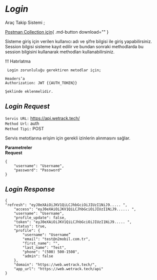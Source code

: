 # <strong>_Login_</strong>

Araç Takip Sistemi ;

[Postman Collection için](../../postman/n2mobil.postman_collection.json){ .md-button download="" }

Sisteme giriş için verilen kullanıcı adı ve şifre bilgisi ile giriş yapabilirsiniz.
Session bilgisi sisteme kayıt edilir ve bundan sonraki methodlarda bu session bilgisini kullanarak methodları kullanabilirsiniz.

!!! Hatırlatma

     Login zorunluluğu gerektiren metodlar için;

    Headers’a
    Authorization: JWT {{AUTH_TOKEN}}

    Şeklinde eklenmelidir.

## _Login Request_

`Servis URL:` https://api.wetrack.tech/<br>
`Method Url:` <bold>auth</bold> <br>
`Method Tipi:` <bold>POST</bold>

Servis metotlarına erişim için gerekli izinlerin alınmasını sağlar.

<strong>Parametreler</strong><br>
<strong>Request</strong>

```
{
    "username": "Username",
    "password": "Password"
}
```

## _Login Response_

```
{
"refresh": "eyJ0eXAiOiJKV1QiLCJhbGciOiJIUzI1NiJ9..... ",
    "access": "eyJ0eXAiOiJKV1QiLCJhbGciOiJIUzI1NiJ9...... ",
    "username": "Username",
    "profile_update": false,
    "token": "eyJ0eXAiOiJKV1QiLCJhbGciOiJIUzI1NiJ9..... ",
    "status": true,
    "profile": {
        "username": "Username”
        "email": "test@n2mobil.com.tr",
        "first_name": "",
        "last_name": "Test",
        "phone": "(500) 500-1508",
        "admin": false
    },
    "domain": "https://web.wetrack.tech/",
    "app_url": "https://web.wetrack.tech/api"
}
```
